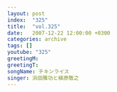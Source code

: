 ```yaml
---
layout: post
index:  "325"
title:  "vol.325"
date:   2007-12-22 12:00:00 +0300
categories: archive
tags: []
youtube: "325"
greetingM: 
greetingT: 
songName: チキンライス
singer: 浜田雅功と槇原敬之
---
```


